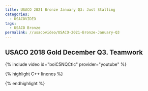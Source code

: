 ```yaml
---
title: USACO 2021 Bronze January Q3: Just Stalling
categories:
  - USACOVIDEO
tags:
  - USACO Bronze
permalink: //usacovideo/USACO-2021-Bronze-January-Q3
---
```

  
## USACO 2018 Gold December Q3. Teamwork
  
{% include video id="boiC5NQCtlc" provider="youtube" %}
  
  
{% highlight C++ linenos %}
  
{% endhighlight %}  

